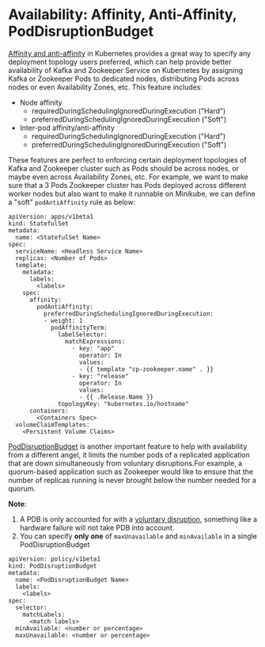 # Availability: Affinity, Anti-Affinity, PodDisruptionBudget

[Affinity and anti-affinity](https://kubernetes.io/docs/concepts/configuration/assign-pod-node/#affinity-and-anti-affinity) in Kubernetes provides a great way to specify any deployment topology users preferred, which can help provide better availability of Kafka and Zookeeper Service on Kubernetes by assigning Kafka or Zookeeper Pods to dedicated nodes, distributing Pods across nodes or even Availability Zones, etc. This feature includes:

* Node affinity 
  * requiredDuringSchedulingIgnoredDuringExecution \("Hard"\)
  * preferredDuringSchedulingIgnoredDuringExecution \("Soft"\)
* Inter-pod affinity/anti-affinity
  * requiredDuringSchedulingIgnoredDuringExecution \("Hard"\)
  * preferredDuringSchedulingIgnoredDuringExecution \("Soft"\)

These features are perfect to enforcing certain deployment topologies of Kafka and Zookeeper cluster such as Pods should be across nodes, or maybe even across Availability Zones, etc. For example, we want to make sure that a 3 Pods Zookeeper cluster has Pods deployed across different worker nodes but also want to make it runnable on Minikube, we can define a "soft" `podAntiAffinity` rule as below:

```text
apiVersion: apps/v1beta1
kind: StatefulSet
metadata:
  name: <StatefulSet Name>
spec:
  serviceName: <Headless Service Name>
  replicas: <Number of Pods>
  template:
    metadata:
      labels:
        <labels>
    spec:
      affinity:
        podAntiAffinity:
          preferredDuringSchedulingIgnoredDuringExecution:
          - weight: 1
            podAffinityTerm:
              labelSelector:
                matchExpressions:
                  - key: "app"
                    operator: In
                    values:
                    - {{ template "cp-zookeeper.name" . }}
                  - key: "release"
                    operator: In
                    values:
                    - {{ .Release.Name }}
              topologyKey: "kubernetes.io/hostname"
      containers:
        <Containers Spec>
  volumeClaimTemplates:
    <Persistent Volume Claims>
```

[PodDisruptionBudget](https://kubernetes.io/docs/concepts/workloads/pods/disruptions/) is another important feature to help with availability from a different angel, it limits the number pods of a replicated application that are down simultaneously from voluntary disruptions.For example, a quorum-based application such as Zookeeper would like to ensure that the number of replicas running is never brought below the number needed for a quorum.

**Note**: 

1. A PDB is only accounted for with a [voluntary disruption](https://kubernetes.io/docs/concepts/workloads/pods/disruptions/#voluntary-and-involuntary-disruptions), something like a hardware failure will not take PDB into account.
2. You can specify **only one** of `maxUnavailable` and `minAvailable` in a single PodDisruptionBudget

```text
apiVersion: policy/v1beta1
kind: PodDisruptionBudget
metadata:
  name: <PodDisruptionBudget Name>
  labels:
    <labels>
spec:
  selector:
    matchLabels:
      <match labels>
  minAvailable: <number or percentage>
  maxUnavailable: <number or percentage>
```

